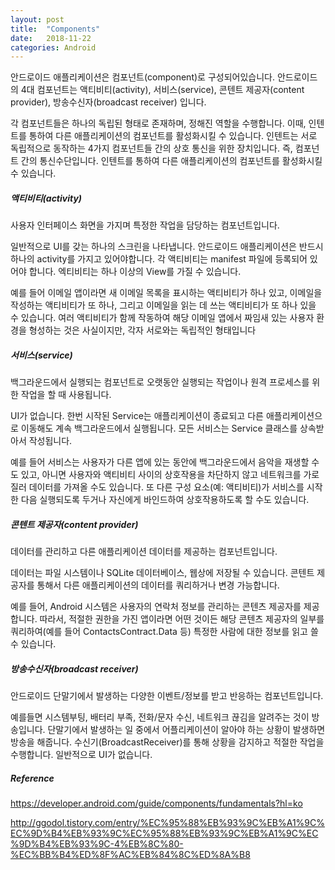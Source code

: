 ```yaml
---
layout: post
title:  "Components"
date:   2018-11-22
categories: Android
---
```


안드로이드 애플리케이션은 컴포넌트(component)로 구성되어있습니다. 안드로이드의 4대 컴포넌트는 액티비티(activity), 서비스(service), 콘텐트 제공자(content provider), 방송수신자(broadcast receiver) 입니다. 

각 컴포넌트들은 하나의 독립된 형태로 존재하며, 정해진 역할을 수행합니다. 이때, 인텐트를 통하여 다른 애플리케이션의 컴포넌트를 활성화시킬 수 있습니다. 인텐트는 서로 독립적으로 동작하는 4가지 컴포넌트들 간의 상호 통신을 위한 장치입니다. 즉, 컴포넌트 간의 통신수단입니다. 인텐트를 통하여 다른 애플리케이션의 컴포넌트를 활성화시킬 수 있습니다.

##### 액티비티(activity)

사용자 인터페이스 화면을 가지며 특정한 작업을 담당하는 컴포넌트입니다. 

일반적으로 UI를 갖는 하나의 스크린을 나타냅니다. 안드로이드 애플리케이션은 반드시 하나의 activity를 가지고 있어야합니다. 각 액티비티는 manifest 파일에 등록되어 있어야 합니다. 엑티비티는 하나 이상의 View를 가질 수 있습니다.

예를 들어 이메일 앱이라면 새 이메일 목록을 표시하는 액티비티가 하나 있고, 이메일을 작성하는 액티비티가 또 하나, 그리고 이메일을 읽는 데 쓰는 액티비티가 또 하나 있을 수 있습니다. 여러 액티비티가 함께 작동하여 해당 이메일 앱에서 짜임새 있는 사용자 환경을 형성하는 것은 사실이지만, 각자 서로와는 독립적인 형태입니다

##### 서비스(service)

백그라운드에서 실행되는 컴포넌트로 오랫동안 실행되는 작업이나 원격 프로세스를 위한 작업을 할 때 사용됩니다.

UI가 없습니다. 한번 시작된 Service는 애플리케이션이 종료되고 다른 애플리케이션으로 이동해도 계속 백그라운드에서 실행됩니다. 모든 서비스는 Service 클래스를 상속받아서 작성됩니다. 

예를 들어 서비스는 사용자가 다른 앱에 있는 동안에 백그라운드에서 음악을 재생할 수도 있고, 아니면 사용자와 액티비티 사이의 상호작용을 차단하지 않고 네트워크를 가로질러 데이터를 가져올 수도 있습니다. 또 다른 구성 요소(예: 액티비티)가 서비스를 시작한 다음 실행되도록 두거나 자신에게 바인드하여 상호작용하도록 할 수도 있습니다.

##### 콘텐트 제공자(content provider)

데이터를 관리하고 다른 애플리케이션 데이터를 제공하는 컴포넌트입니다.

데이터는 파일 시스템이나 SQLite 데이터베이스, 웹상에 저장될 수 있습니다. 콘텐트 제공자를 통해서 다른 애플리케이션의 데이터를 쿼리하거나 변경 가능합니다.

예를 들어, Android 시스템은 사용자의 연락처 정보를 관리하는 콘텐츠 제공자를 제공합니다. 따라서, 적절한 권한을 가진 앱이라면 어떤 것이든 해당 콘텐츠 제공자의 일부를 쿼리하여(예를 들어 ContactsContract.Data 등) 특정한 사람에 대한 정보를 읽고 쓸 수 있습니다.

##### 방송수신자(broadcast receiver)

안드로이드 단말기에서 발생하는 다양한 이벤트/정보를 받고 반응하는 컴포넌트입니다.

예를들면 시스템부팅, 배터리 부족, 전화/문자 수신, 네트워크 끊김을 알려주는 것이 방송입니다. 단말기에서 발생하는 일 중에서 어플리케이션이 알아야 하는 상황이 발생하면 방송을 해줍니다. 수신기(BroadcastReceiver)를 통해 상황을 감지하고 적절한 작업을 수행합니다. 일반적으로 UI가 없습니다.

##### Reference

<https://developer.android.com/guide/components/fundamentals?hl=ko>

<http://ggodol.tistory.com/entry/%EC%95%88%EB%93%9C%EB%A1%9C%EC%9D%B4%EB%93%9C%EC%95%88%EB%93%9C%EB%A1%9C%EC%9D%B4%EB%93%9C-4%EB%8C%80-%EC%BB%B4%ED%8F%AC%EB%84%8C%ED%8A%B8>